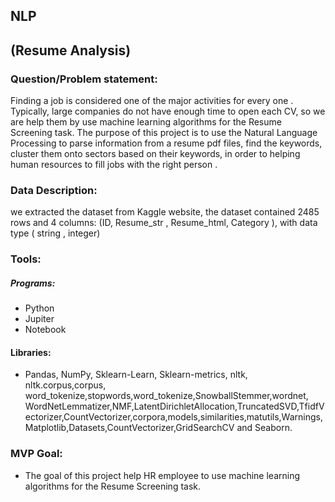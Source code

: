 ##                                                                           NLP 
##                                                                    (Resume Analysis) 
### Question/Problem statement:  

Finding a job is considered one of the major activities for every one .  
Typically, large companies do not have enough time to open each CV, so we are help them by use machine learning algorithms for the Resume Screening task. 
The purpose of this project is to use the Natural Language Processing to parse information from a resume pdf files, find the keywords, cluster them onto sectors based on their keywords, in order to helping human resources to fill jobs with the right person .

### Data Description:  

we extracted the dataset from Kaggle website, the dataset contained 2485 rows and 4 columns: 
     (ID, Resume_str , Resume_html, Category ), with data type ( string , integer) 
 
 ### Tools: 
 
 ##### Programs:
 * Python 
 * Jupiter
 * Notebook  
 #### Libraries:
 * Pandas, NumPy, Sklearn-Learn, Sklearn-metrics, nltk, nltk.corpus,corpus, word_tokenize,stopwords,word_tokenize,SnowballStemmer,wordnet, WordNetLemmatizer,NMF,LatentDirichletAllocation,TruncatedSVD,TfidfVectorizer,CountVectorizer,corpora,models,similarities,matutils,Warnings,Matplotlib,Datasets,CountVectorizer,GridSearchCV and Seaborn. 
 ### MVP Goal:  
 * The goal of this project help HR employee to use machine learning algorithms for the Resume Screening task. 
